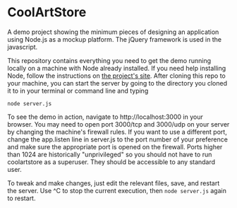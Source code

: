 # CoolArtStore

A demo project showing the minimum pieces of designing an application using Node.js as a mockup platform. 
The jQuery framework is used in the javascript.



This repository contains everything you need to get the demo running locally on a machine with Node already installed. If you need help installing Node, follow the instructions on [the project's site](http://nodejs.org/). After cloning this repo to your machine, you can start the server by going to the directory you cloned it to in your terminal or command line and typing

```node server.js```

To see the demo in action, navigate to http://localhost:3000 in your browser. You may need to open port 3000/tcp and 3000/udp on your server by changing the machine's firewall rules. If you want to use a different port, change the app.listen line in server.js to the port number of your preference and make sure the appropriate port is opened on the firewall. Ports higher than 1024 are historically "unprivileged" so you should not have to run coolartstore as a superuser. They should be accessible to any standard user.  

To tweak and make changes, just edit the relevant files, save, and restart the server. Use ^C to stop the current execution, then `node server.js` again to restart.
